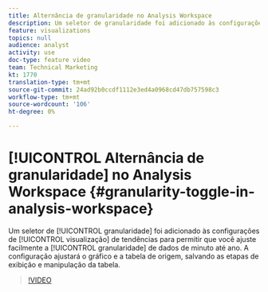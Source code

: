 ```yaml
---
title: Alternância de granularidade no Analysis Workspace
description: Um seletor de granularidade foi adicionado às configurações de visualização de tendência para permitir que você ajuste facilmente a granularidade de dados de minuto a ano. A configuração ajustará o gráfico e a tabela de origem, salvando as etapas de revelação e manipulação da tabela.
feature: visualizations
topics: null
audience: analyst
activity: use
doc-type: feature video
team: Technical Marketing
kt: 1770
translation-type: tm+mt
source-git-commit: 24ad92b0ccdf1112e3ed4a0968cd47db757598c3
workflow-type: tm+mt
source-wordcount: '106'
ht-degree: 0%

---
```



# [!UICONTROL Alternância de granularidade] no Analysis Workspace {#granularity-toggle-in-analysis-workspace}

Um seletor de [!UICONTROL granularidade] foi adicionado às configurações de [!UICONTROL visualização] de tendências para permitir que você ajuste facilmente a [!UICONTROL granularidade] de dados de minuto até ano. A configuração ajustará o gráfico e a tabela de origem, salvando as etapas de exibição e manipulação da tabela.

>[!VIDEO](https://video.tv.adobe.com/v/23548/?quality=12)
